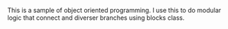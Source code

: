 This is a sample of object oriented programming.
I use this to do modular logic that connect and diverser branches using blocks class.
